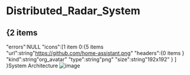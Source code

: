 # Distributed_Radar_System

## {2 items
"errors":NULL
"icons":[1 item
0:{5 items
"url":string"https://github.com/home-assistant.png"
"headers":{0 items
}
"kind":string"org_avatar"
"type":string"png"
"size":string"192x192"
}
]
}System Architecture
![image](https://github.com/Yassine-Karimi/Distributed_Radar_System/assets/66490404/8ba1c542-4e2e-4d93-ad1f-f092ef6c0285)
